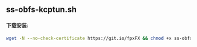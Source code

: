 ## ss-obfs-kcptun.sh

#### 下载安装:
``` bash
wget -N --no-check-certificate https://git.io/fpxFX && chmod +x ss-obfs-kcptun.sh && ./ss-obfs-kcptun.sh install
```
